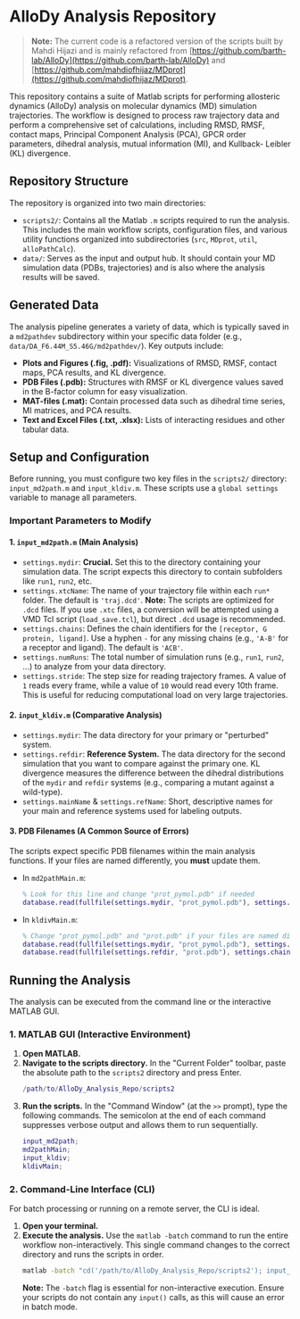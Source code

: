 # AlloDy Analysis Repository

> **Note:** The current code is a refactored version of the scripts built by Mahdi Hijazi and is mainly refactored from [https://github.com/barth-lab/AlloDy](https://github.com/barth-lab/AlloDy) and [https://github.com/mahdiofhijaz/MDprot](https://github.com/mahdiofhijaz/MDprot).

This repository contains a suite of Matlab scripts for performing allosteric dynamics (AlloDy) analysis on molecular dynamics (MD) simulation trajectories. The workflow is designed to process raw trajectory data and perform a comprehensive set of calculations, including RMSD, RMSF, contact maps, Principal Component Analysis (PCA), GPCR order parameters, dihedral analysis, mutual information (MI), and Kullback- Leibler (KL) divergence.

## Repository Structure

The repository is organized into two main directories:

*   `scripts2/`: Contains all the Matlab `.m` scripts required to run the analysis. This includes the main workflow scripts, configuration files, and various utility functions organized into subdirectories (`src`, `MDprot`, `util`, `alloPathCalc`).
*   `data/`: Serves as the input and output hub. It should contain your MD simulation data (PDBs, trajectories) and is also where the analysis results will be saved.

## Generated Data

The analysis pipeline generates a variety of data, which is typically saved in a `md2pathdev` subdirectory within your specific data folder (e.g., `data/DA_F6.44M_S5.46G/md2pathdev/`). Key outputs include:

*   **Plots and Figures (.fig, .pdf):** Visualizations of RMSD, RMSF, contact maps, PCA results, and KL divergence.
*   **PDB Files (.pdb):** Structures with RMSF or KL divergence values saved in the B-factor column for easy visualization.
*   **MAT-files (.mat):** Contain processed data such as dihedral time series, MI matrices, and PCA results.
*   **Text and Excel Files (.txt, .xlsx):** Lists of interacting residues and other tabular data.

## Setup and Configuration

Before running, you must configure two key files in the `scripts2/` directory: `input_md2path.m` and `input_kldiv.m`. These scripts use a `global settings` variable to manage all parameters.

### Important Parameters to Modify

#### 1. `input_md2path.m` (Main Analysis)

*   `settings.mydir`: **Crucial.** Set this to the directory containing your simulation data. The script expects this directory to contain subfolders like `run1`, `run2`, etc.
*   `settings.xtcName`: The name of your trajectory file within each `run*` folder. The default is `'traj.dcd'`. **Note:** The scripts are optimized for `.dcd` files. If you use `.xtc` files, a conversion will be attempted using a VMD Tcl script (`load_save.tcl`), but direct `.dcd` usage is recommended.
*   `settings.chains`: Defines the chain identifiers for the `[receptor, G protein, ligand]`. Use a hyphen `-` for any missing chains (e.g., `'A-B'` for a receptor and ligand). The default is `'ACB'`.
*   `settings.numRuns`: The total number of simulation runs (e.g., `run1`, `run2`, ...) to analyze from your data directory.
*   `settings.stride`: The step size for reading trajectory frames. A value of `1` reads every frame, while a value of `10` would read every 10th frame. This is useful for reducing computational load on very large trajectories.

#### 2. `input_kldiv.m` (Comparative Analysis)

*   `settings.mydir`: The data directory for your primary or "perturbed" system.
*   `settings.refdir`: **Reference System.** The data directory for the second simulation that you want to compare against the primary one. KL divergence measures the difference between the dihedral distributions of the `mydir` and `refdir` systems (e.g., comparing a mutant against a wild-type).
*   `settings.mainName` & `settings.refName`: Short, descriptive names for your main and reference systems used for labeling outputs.

#### 3. PDB Filenames (A Common Source of Errors)

The scripts expect specific PDB filenames within the main analysis functions. If your files are named differently, you **must** update them.

*   In `md2pathMain.m`:
    ```matlab
    % Look for this line and change "prot_pymol.pdb" if needed
    database.read(fullfile(settings.mydir, "prot_pymol.pdb"), settings.chains, "Protein");
    ```
*   In `kldivMain.m`:
    ```matlab
    % Change "prot_pymol.pdb" and "prot.pdb" if your files are named differently
    database.read(fullfile(settings.mydir, "prot_pymol.pdb"), settings.chains, settings.mainName);
    database.read(fullfile(settings.refdir, "prot.pdb"), settings.chains, settings.refName );
    ```

## Running the Analysis

The analysis can be executed from the command line or the interactive MATLAB GUI.

### 1. MATLAB GUI (Interactive Environment)

1.  **Open MATLAB.**
2.  **Navigate to the scripts directory.** In the "Current Folder" toolbar, paste the absolute path to the `scripts2` directory and press Enter.
    ```matlab
    /path/to/AlloDy_Analysis_Repo/scripts2
    ```
3.  **Run the scripts.** In the "Command Window" (at the `>>` prompt), type the following commands. The semicolon at the end of each command suppresses verbose output and allows them to run sequentially.
    ```matlab
    input_md2path;
    md2pathMain;
    input_kldiv;
    kldivMain;
    ```

### 2. Command-Line Interface (CLI)

For batch processing or running on a remote server, the CLI is ideal.

1.  **Open your terminal.**
2.  **Execute the analysis.** Use the `matlab -batch` command to run the entire workflow non-interactively. This single command changes to the correct directory and runs the scripts in order.
    ```bash
    matlab -batch "cd('/path/to/AlloDy_Analysis_Repo/scripts2'); input_md2path; md2pathMain; input_kldiv; kldivMain;"
    ```
    **Note:** The `-batch` flag is essential for non-interactive execution. Ensure your scripts do not contain any `input()` calls, as this will cause an error in batch mode.